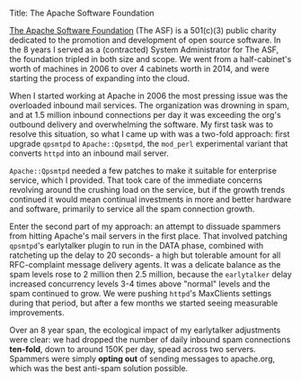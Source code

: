 Title: The Apache Software Foundation

[The Apache Software Foundation](http://www.apache.org/) (The ASF) is a 501(c)(3) public
charity dedicated to the promotion and development of open source software.  In the 8 years
I served as a (contracted) System Administrator for The ASF, the foundation tripled in both
size and scope.  We went from a half-cabinet's worth of machines in 2006 to over 4 cabinets
worth in 2014, and were starting the process of expanding into the cloud.

When I started working at Apache in 2006 the most pressing issue was the overloaded inbound
mail services.  The organization was drowning in spam, and at 1.5 million inbound connections
per day it was exceeding the org's outbound delivery and overwhelming the software.  My first
task was to resolve this situation, so what I came up with was a two-fold approach: first
upgrade `qpsmtpd` to `Apache::Qpsmtpd`, the `mod_perl` experimental variant that converts `httpd`
into an inbound mail server.

`Apache::Qpsmtpd` needed a few patches to make it suitable for enterprise service, which I
provided.  That took care of the immediate concerns revolving around the crushing load on
the service, but if the growth trends continued it would mean continual investments in more
and better hardware and software, primarily to service all the spam connection growth.

Enter the second part of my approach: an attempt to dissuade spammers from hitting Apache's
mail servers in the first place.  That involved patching `qpsmtpd`'s earlytalker plugin to
run in the DATA phase, combined with ratcheting up the delay to 20 seconds- a high but
tolerable amount for all RFC-complaint message delivery agents.  It was a delicate balance
as the spam levels rose to 2 million then 2.5 million, because the `earlytalker` delay
increased concurrency levels 3-4 times above "normal" levels and the spam continued to grow.
We were pushing `httpd`'s MaxClients settings during that period, but after a few months we
started seeing measurable improvements.

Over an 8 year span, the ecological impact of my earlytalker adjustments were clear: we had
dropped the number of daily inbound spam connections **ten-fold**, down to around 150K per
day, spead across two servers.  Spammers were simply **opting out** of sending messages to
apache.org, which was the best anti-spam solution possible.
